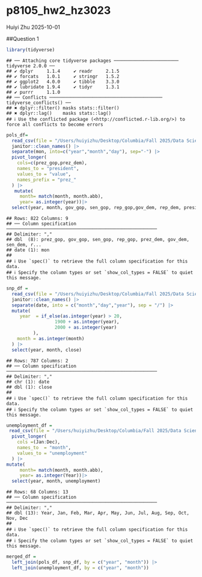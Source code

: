 p8105_hw2_hz3023
================
Huiyi Zhu
2025-10-01

\##Question 1

``` r
library(tidyverse)
```

    ## ── Attaching core tidyverse packages ──────────────────────── tidyverse 2.0.0 ──
    ## ✔ dplyr     1.1.4     ✔ readr     2.1.5
    ## ✔ forcats   1.0.1     ✔ stringr   1.5.2
    ## ✔ ggplot2   4.0.0     ✔ tibble    3.3.0
    ## ✔ lubridate 1.9.4     ✔ tidyr     1.3.1
    ## ✔ purrr     1.1.0     
    ## ── Conflicts ────────────────────────────────────────── tidyverse_conflicts() ──
    ## ✖ dplyr::filter() masks stats::filter()
    ## ✖ dplyr::lag()    masks stats::lag()
    ## ℹ Use the conflicted package (<http://conflicted.r-lib.org/>) to force all conflicts to become errors

``` r
pols_df=
  read_csv(file = "/Users/huiyizhu/Desktop/Columbia/Fall 2025/Data Science I/fivethirtyeight_datasets/pols-month.csv") |> 
  janitor::clean_names() |> 
  separate(mon, into=c("year","month","day"), sep="-") |> 
  pivot_longer(
    cols=c(prez_gop,prez_dem),
    names_to = "president",
    values_to = "value",
    names_prefix = "prez_"
  ) |> 
   mutate(
     month= match(month, month.abb),
     year= as.integer(year))|> 
  select(year, month, gov_gop, sen_gop, rep_gop,gov_dem, rep_dem, president )
```

    ## Rows: 822 Columns: 9
    ## ── Column specification ────────────────────────────────────────────────────────
    ## Delimiter: ","
    ## dbl  (8): prez_gop, gov_gop, sen_gop, rep_gop, prez_dem, gov_dem, sen_dem, r...
    ## date (1): mon
    ## 
    ## ℹ Use `spec()` to retrieve the full column specification for this data.
    ## ℹ Specify the column types or set `show_col_types = FALSE` to quiet this message.

``` r
snp_df =
  read_csv(file = "/Users/huiyizhu/Desktop/Columbia/Fall 2025/Data Science I/fivethirtyeight_datasets/snp.csv")|> 
  janitor::clean_names() |> 
  separate(date, into = c("month","day","year"), sep = "/") |> 
  mutate(
     year  = if_else(as.integer(year) > 20, 
                  1900 + as.integer(year), 
                  2000 + as.integer(year)
          ),
    month = as.integer(month)
  ) |> 
  select(year, month, close)
```

    ## Rows: 787 Columns: 2
    ## ── Column specification ────────────────────────────────────────────────────────
    ## Delimiter: ","
    ## chr (1): date
    ## dbl (1): close
    ## 
    ## ℹ Use `spec()` to retrieve the full column specification for this data.
    ## ℹ Specify the column types or set `show_col_types = FALSE` to quiet this message.

``` r
unemployment_df =
 read_csv(file = "/Users/huiyizhu/Desktop/Columbia/Fall 2025/Data Science I/fivethirtyeight_datasets/unemployment.csv") |>
  pivot_longer(
    cols =(Jan:Dec),
    names_to  = "month",
    values_to = "unemployment"
  ) |>
mutate(
     month= match(month, month.abb),
     year= as.integer(Year))|> 
  select(year, month, unemployment)
```

    ## Rows: 68 Columns: 13
    ## ── Column specification ────────────────────────────────────────────────────────
    ## Delimiter: ","
    ## dbl (13): Year, Jan, Feb, Mar, Apr, May, Jun, Jul, Aug, Sep, Oct, Nov, Dec
    ## 
    ## ℹ Use `spec()` to retrieve the full column specification for this data.
    ## ℹ Specify the column types or set `show_col_types = FALSE` to quiet this message.

``` r
merged_df = 
  left_join(pols_df, snp_df, by = c("year", "month")) |>
  left_join(unemployment_df, by = c("year", "month"))
```
